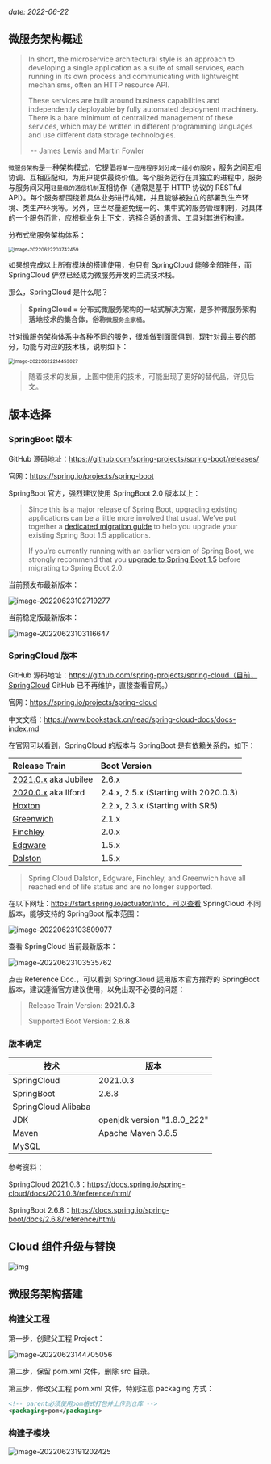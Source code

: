*date: 2022-06-22*

## 微服务架构概述

>In short, the microservice architectural style is an approach to developing a single application as a suite of small services, each running in its own process and communicating with lightweight mechanisms, often an HTTP resource API.
>
>These services are built around business capabilities and independently deployable by fully automated deployment machinery. There is a bare minimum of centralized management of these services, which may be written in different programming languages and use different data storage technologies.
>
>​																																																																									-- James Lewis and Martin Fowler

`微服务架构`是一种架构模式，它提倡`将单一应用程序划分成一组小的服务`，服务之间互相协调、互相匹配和，为用户提供最终价值。每个服务运行在其独立的进程中，服务与服务间采用`轻量级的通信机制`互相协作（通常是基于 HTTP 协议的 RESTful API）。每个服务都围绕着具体业务进行构建，并且能够被独立的部署到生产环境、类生产环境等。另外，应当尽量避免统一的、集中式的服务管理机制，对具体的一个服务而言，应根据业务上下文，选择合适的语言、工具对其进行构建。

分布式微服务架构体系：

<img src="spring-cloud/image-20220622203742459.png" alt="image-20220622203742459" style="zoom: 67%;" />

如果想完成以上所有模块的搭建使用，也只有 SpringCloud 能够全部胜任，而 SpringCloud 俨然已经成为微服务开发的主流技术栈。

那么，SpringCloud 是什么呢？

> **SpringCloud = 分布式微服务架构的一站式解决方案，是多种微服务架构落地技术的集合体，俗称`微服务全家桶`。**

针对微服务架构体系中各种不同的服务，很难做到面面俱到，现针对最主要的部分，功能与对应的技术栈，说明如下：

<img src="spring-cloud/image-20220622214453027.png" alt="image-20220622214453027" style="zoom:67%;" />

> 随着技术的发展，上图中使用的技术，可能出现了更好的替代品，详见后文。

## 版本选择

### SpringBoot 版本

GitHub 源码地址：https://github.com/spring-projects/spring-boot/releases/

官网：https://spring.io/projects/spring-boot

SpringBoot 官方，强烈建议使用 SpringBoot 2.0 版本以上：

>Since this is a major release of Spring Boot, upgrading existing applications can be a little more involved that usual. We’ve put together a [dedicated migration guide](https://github.com/spring-projects/spring-boot/wiki/Spring-Boot-2.0-Migration-Guide) to help you upgrade your existing Spring Boot 1.5 applications.
>
>If you’re currently running with an earlier version of Spring Boot, we strongly recommend that you [upgrade to Spring Boot 1.5](https://github.com/spring-projects/spring-boot/wiki/Spring-Boot-1.5-Release-Notes) before migrating to Spring Boot 2.0.

当前预发布最新版本：

![image-20220623102719277](spring-cloud/image-20220623102719277.png)

当前稳定版最新版本：

![image-20220623103116647](spring-cloud/image-20220623103116647.png)

### SpringCloud 版本

GitHub 源码地址：https://github.com/spring-projects/spring-cloud（目前，SpringCloud GitHub 已不再维护，直接查看官网。）

官网：https://spring.io/projects/spring-cloud

中文文档：https://www.bookstack.cn/read/spring-cloud-docs/docs-index.md

在官网可以看到，SpringCloud 的版本与 SpringBoot 是有依赖关系的，如下：

| Release Train                                                | Boot Version                          |
| :----------------------------------------------------------- | :------------------------------------ |
| [2021.0.x](https://github.com/spring-cloud/spring-cloud-release/wiki/Spring-Cloud-2021.0-Release-Notes) aka Jubilee | 2.6.x                                 |
| [2020.0.x](https://github.com/spring-cloud/spring-cloud-release/wiki/Spring-Cloud-2020.0-Release-Notes) aka Ilford | 2.4.x, 2.5.x (Starting with 2020.0.3) |
| [Hoxton](https://github.com/spring-cloud/spring-cloud-release/wiki/Spring-Cloud-Hoxton-Release-Notes) | 2.2.x, 2.3.x (Starting with SR5)      |
| [Greenwich](https://github.com/spring-projects/spring-cloud/wiki/Spring-Cloud-Greenwich-Release-Notes) | 2.1.x                                 |
| [Finchley](https://github.com/spring-projects/spring-cloud/wiki/Spring-Cloud-Finchley-Release-Notes) | 2.0.x                                 |
| [Edgware](https://github.com/spring-projects/spring-cloud/wiki/Spring-Cloud-Edgware-Release-Notes) | 1.5.x                                 |
| [Dalston](https://github.com/spring-projects/spring-cloud/wiki/Spring-Cloud-Dalston-Release-Notes) | 1.5.x                                 |

>Spring Cloud Dalston, Edgware, Finchley, and Greenwich have all reached end of life status and are no longer supported.

在以下网址：https://start.spring.io/actuator/info，可以查看 SpringCloud 不同版本，能够支持的 SpringBoot 版本范围：



![image-20220623103809077](spring-cloud/image-20220623103809077.png)

查看 SpringCloud 当前最新版本：

![image-20220623103535762](spring-cloud/image-20220623103535762.png)

点击 Reference Doc.，可以看到 SpringCloud 适用版本官方推荐的 SpringBoot 版本，建议遵循官方建议使用，以免出现不必要的问题：

>Release Train Version: **2021.0.3**
>
>Supported Boot Version: **2.6.8**

### 版本确定

| 技术                | 版本                        |
| ------------------- | --------------------------- |
| SpringCloud         | 2021.0.3                    |
| SpringBoot          | 2.6.8                       |
| SpringCloud Alibaba |                             |
| JDK                 | openjdk version "1.8.0_222" |
| Maven               | Apache Maven 3.8.5          |
| MySQL               |                             |

参考资料：

SpringCloud 2021.0.3：https://docs.spring.io/spring-cloud/docs/2021.0.3/reference/html/

SpringBoot 2.6.8：https://docs.spring.io/spring-boot/docs/2.6.8/reference/html/

## Cloud 组件升级与替换

![img](spring-cloud/image-20220623111209067.png)

## 微服务架构搭建

### 构建父工程

第一步，创建父工程 Project：

![image-20220623144705056](spring-cloud/image-20220623144705056.png)

第二步，保留 pom.xml 文件，删除 src 目录。

第三步，修改父工程 pom.xml 文件，特别注意 packaging 方式：

```xml
<!-- parent必须使用pom格式打包并上传到仓库 -->
<packaging>pom</packaging>
```

### 构建子模块





![image-20220623191202425](spring-cloud/image-20220623191202425.png)

